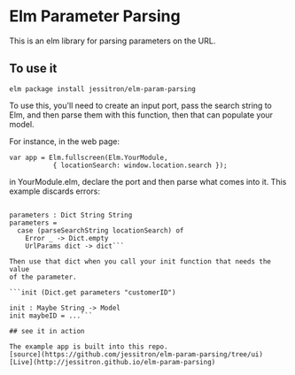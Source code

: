 # Elm Parameter Parsing

This is an elm library for parsing parameters on the URL.

## To use it

```elm package install jessitron/elm-param-parsing```

To use this, you'll need
to create an input port, pass the search string to Elm, and then parse
them with this function, then that can populate your model.

For instance, in the web page:

    var app = Elm.fullscreen(Elm.YourModule,
               { locationSearch: window.location.search });

in YourModule.elm, declare the port and then parse what comes into it. This example discards errors:

```port locationSearch : String

parameters : Dict String String
parameters =
  case (parseSearchString locationSearch) of
    Error _ -> Dict.empty
    UrlParams dict -> dict```

Then use that dict when you call your init function that needs the value
of the parameter.

```init (Dict.get parameters "customerID")

init : Maybe String -> Model
init maybeID = ...```

## see it in action

The example app is built into this repo.
[source](https://github.com/jessitron/elm-param-parsing/tree/ui)
[Live](http://jessitron.github.io/elm-param-parsing)

